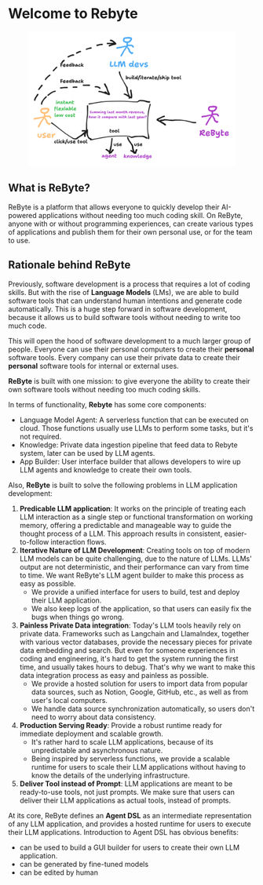 # Welcome to Rebyte

<figure><img src=".gitbook/assets/1.png" alt=""><figcaption></figcaption></figure>

## What is ReByte?

ReByte is a platform that allows everyone to quickly develop their AI-powered applications without needing too much coding skill. On ReByte, anyone with or without programming experiences, can create various types of applications and publish them for their own personal use, or for the team to use.

## Rationale behind ReByte

Previously, software development is a process that requires a lot of coding skills. But with the rise of **Language Models** \(LMs\), we are able to build software tools that can understand human intentions and generate code automatically. This is a huge step forward in software development, because it allows us to build software tools without needing to write too much code.

This will open the hood of software development to a much larger group of people. Everyone can use their personal computers to create their **personal** software tools. Every company can use their private data to create their **personal** software tools for internal or external uses.

**ReByte** is built with one mission: to give everyone the ability to create their own software tools without needing too much coding skills.

In terms of functionality, **Rebyte** has some core components:

* Language Model Agent: A serverless function that can be executed on cloud. Those functions usually use LLMs to perform some tasks, but it's not required.
* Knowledge: Private data ingestion pipeline that feed data to Rebyte system, later can be used by LLM agents.
* App Builder: User interface builder that allows developers to wire up LLM agents and knowledge to create their own tools.

Also, **ReByte** is built to solve the following problems in LLM application development:

1. **Predicable LLM application**: It works on the principle of treating each LLM interaction as a single step or functional transformation on working memory, offering a predictable and manageable way to guide the thought process of a LLM. This approach results in consistent, easier-to-follow interaction flows.
2. **Iterative Nature of LLM Development**: Creating tools on top of modern LLM models can be quite challenging, due to the nature of LLMs. LLMs' output are not deterministic, and their performance can vary from time to time. We want ReByte's LLM agent builder to make this process as easy as possible.
   * We provide a unified interface for users to build, test and deploy their LLM application.
   * We also keep logs of the application, so that users can easily fix the bugs when things go wrong.
3. **Painless Private Data integration**: Today's LLM tools heavily rely on private data. Frameworks such as Langchain and LlamaIndex, together with various vector databases, provide the necessary pieces for private data embedding and search. But even for someone experiences in coding and engineering, it's hard to get the system running the first time, and usually takes hours to debug. That's why we want to make this data integration process as easy and painless as possible.
   * We provide a hosted solution for users to import data from popular data sources, such as Notion, Google, GitHub, etc., as well as from user's local computers.
   * We handle data source synchronization automatically, so users don't need to worry about data consistency.
4. **Production Serving Ready**: Provide a robust runtime ready for immediate deployment and scalable growth.
   * It's rather hard to scale LLM applications, because of its unpredictable and asynchronous nature.
   * Being inspired by serverless functions, we provide a scalable runtime for users to scale their LLM applications without having to know the details of the underlying infrastructure.
5. **Deliver Tool instead of Prompt**: LLM applications are meant to be ready-to-use tools, not just prompts. We make sure that users can deliver their LLM applications as actual tools, instead of prompts.

At its core, ReByte defines an **Agent DSL** as an intermediate representation of any LLM application, and provides a hosted runtime for users to execute their LLM applications. Introduction to Agent DSL has obvious benefits:

* can be used to build a GUI builder for users to create their own LLM application.
* can be generated by fine-tuned models
* can be edited by human